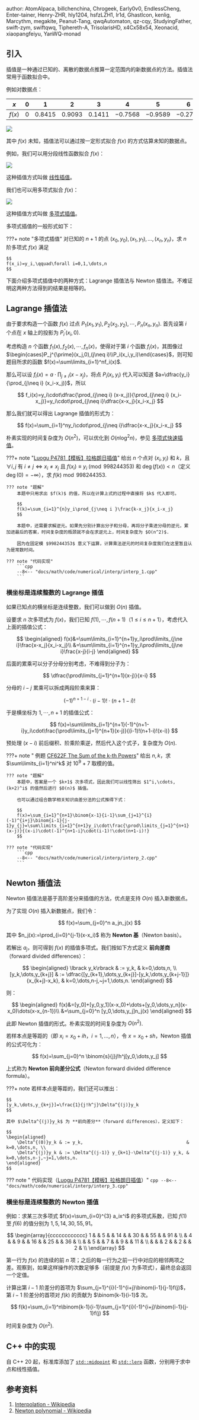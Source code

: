 author: AtomAlpaca, billchenchina, Chrogeek, Early0v0, EndlessCheng, Enter-tainer, Henry-ZHR, hly1204, hsfzLZH1, Ir1d, Ghastlcon, kenlig, Marcythm, megakite, Peanut-Tang, qwqAutomaton, qz-cqy, StudyingFather, swift-zym, swiftqwq, Tiphereth-A, TrisolarisHD, x4Cx58x54, Xeonacid, xiaopangfeiyu, YanWQ-monad

## 引入

插值是一种通过已知的、离散的数据点推算一定范围内的新数据点的方法。插值法常用于函数拟合中。

例如对数据点：

| $x$    | $0$ | $1$      | $2$      | $3$      | $4$       | $5$       | $6$       |
| ------ | --- | -------- | -------- | -------- | --------- | --------- | --------- |
| $f(x)$ | $0$ | $0.8415$ | $0.9093$ | $0.1411$ | $-0.7568$ | $-0.9589$ | $-0.2794$ |

![](../images/interp-1.svg)

其中 $f(x)$ 未知，插值法可以通过按一定形式拟合 $f(x)$ 的方式估算未知的数据点。

例如，我们可以用分段线性函数拟合 $f(x)$：

![](../images/interp-2.svg)

这种插值方式叫做 [线性插值](https://en.wikipedia.org/wiki/Linear_interpolation)。

我们也可以用多项式拟合 $f(x)$：

![](../images/interp-3.svg)

这种插值方式叫做 [多项式插值](https://en.wikipedia.org/wiki/Polynomial_interpolation)。

多项式插值的一般形式如下：

???+ note "多项式插值"
    对已知的 $n+1$ 的点 $(x_0,y_0),(x_1,y_1),\dots,(x_n,y_n)$，求 $n$ 阶多项式 $f(x)$ 满足
    
    $$
    f(x_i)=y_i,\qquad\forall i=0,1,\dots,n
    $$

下面介绍多项式插值中的两种方式：Lagrange 插值法与 Newton 插值法。不难证明这两种方法得到的结果是相等的。

## Lagrange 插值法

由于要求构造一个函数 $f(x)$ 过点 $P_1(x_1, y_1), P_2(x_2,y_2),\cdots,P_n(x_n,y_n)$. 首先设第 $i$ 个点在 $x$ 轴上的投影为 $P_i^{\prime}(x_i,0)$.

考虑构造 $n$ 个函数 $f_1(x), f_2(x), \cdots, f_n(x)$，使得对于第 $i$ 个函数 $f_i(x)$，其图像过 $\begin{cases}P_j^{\prime}(x_j,0),(j\neq i)\\P_i(x_i,y_i)\end{cases}$，则可知题目所求的函数 $f(x)=\sum\limits_{i=1}^nf_i(x)$.

那么可以设 $f_i(x)=a\cdot\prod_{j\neq i}(x-x_j)$，将点 $P_i(x_i,y_i)$ 代入可以知道 $a=\dfrac{y_i}{\prod_{j\neq i} (x_i-x_j)}$，所以

$$
f_i(x)=y_i\cdot\dfrac{\prod_{j\neq i} (x-x_j)}{\prod_{j\neq i} (x_i-x_j)}=y_i\cdot\prod_{j\neq i}\dfrac{x-x_j}{x_i-x_j}
$$

那么我们就可以得出 Lagrange 插值的形式为：

$$
f(x)=\sum_{i=1}^ny_i\cdot\prod_{j\neq i}\dfrac{x-x_j}{x_i-x_j}
$$

朴素实现的时间复杂度为 $O(n^2)$，可以优化到 $O(n\log^2 n)$，参见 [多项式快速插值](../poly/multipoint-eval-interpolation.md#多项式的快速插值)。

???+ note "[Luogu P4781【模板】拉格朗日插值](https://www.luogu.com.cn/problem/P4781)"
    给出 $n$ 个点对 $(x_i,y_i)$ 和 $k$，且 $\forall i,j$ 有 $i\neq j \iff x_i\neq x_j$ 且 $f(x_i)\equiv y_i\pmod{998244353}$ 和 $\deg(f(x))<n$（定义 $\deg(0)=-\infty$），求 $f(k)\bmod{998244353}$.
    
    ??? note "题解"
        本题中只用求出 $f(k)$ 的值，所以在计算上式的过程中直接将 $k$ 代入即可。
        
        $$
        f(k)=\sum_{i=1}^{n}y_i\prod_{j\neq i }\frac{k-x_j}{x_i-x_j}
        $$
        
        本题中，还需要求解逆元。如果先分别计算出分子和分母，再将分子乘进分母的逆元，累加进最后的答案，时间复杂度的瓶颈就不会在求逆元上，时间复杂度为 $O(n^2)$.
        
        因为在固定模 $998244353$ 意义下运算，计算乘法逆元的时间复杂度我们在这里暂且认为是常数时间。
    
    ??? note "代码实现"
        ```cpp
        --8<-- "docs/math/code/numerical/interp/interp_1.cpp"
        ```

### 横坐标是连续整数的 Lagrange 插值

如果已知点的横坐标是连续整数，我们可以做到 $O(n)$ 插值。

设要求 $n$ 次多项式为 $f(x)$，我们已知 $f(1),\cdots,f(n+1)$（$1\le i\le n+1$），考虑代入上面的插值公式：

$$
\begin{aligned}
f(x)&=\sum\limits_{i=1}^{n+1}y_i\prod\limits_{j\ne i}\frac{x-x_j}{x_i-x_j}\\
&=\sum\limits_{i=1}^{n+1}y_i\prod\limits_{j\ne i}\frac{x-j}{i-j}
\end{aligned}
$$

后面的累乘可以分子分母分别考虑，不难得到分子为：

$$
\dfrac{\prod\limits_{j=1}^{n+1}(x-j)}{x-i}
$$

分母的 $i-j$ 累乘可以拆成两段阶乘来算：

$$
(-1)^{n+1-i}\cdot(i-1)!\cdot(n+1-i)!
$$

于是横坐标为 $1,\cdots,n+1$ 的插值公式：

$$
f(x)=\sum\limits_{i=1}^{n+1}(-1)^{n+1-i}y_i\cdot\frac{\prod\limits_{j=1}^{n+1}(x-j)}{(i-1)!(n+1-i)!(x-i)}
$$

预处理 $(x-i)$ 前后缀积、阶乘阶乘逆，然后代入这个式子，复杂度为 $O(n)$.

???+ note " 例题 [CF622F The Sum of the k-th Powers](https://codeforces.com/contest/622/problem/F)"
    给出 $n,k$，求 $\sum\limits_{i=1}^ni^k$ 对 $10^9+7$ 取模的值。

    ??? note "题解"
        本题中，答案是一个 $k+1$ 次多项式，因此我们可以线性筛出 $1^i,\cdots,(k+2)^i$ 的值然后进行 $O(n)$ 插值。
        
        也可以通过组合数学相关知识由差分法的公式推得下式：
        
        $$
        f(x)=\sum_{i=1}^{n+1}\binom{x-1}{i-1}\sum_{j=1}^{i}(-1)^{i+j}\binom{i-1}{j-1}y_{j}=\sum\limits_{i=1}^{n+1}y_i\cdot\frac{\prod\limits_{j=1}^{n+1}(x-j)}{(x-i)\cdot(-1)^{n+1-i}\cdot(i-1)!\cdot(n+1-i)!}
        $$

    ??? note "代码实现"
        ```cpp
        --8<-- "docs/math/code/numerical/interp/interp_2.cpp"
        ```

## Newton 插值法

Newton 插值法是基于高阶差分来插值的方法，优点是支持 $O(n)$ 插入新数据点。

为了实现 $O(n)$ 插入新数据点，我们令：

$$
f(x)=\sum_{j=0}^n a_jn_j(x)
$$

其中 $n_j(x):=\prod_{i=0}^{j-1}(x-x_i)$ 称为 **Newton 基**（Newton basis）。

若解出 $a_j$，则可得到 $f(x)$ 的插值多项式。我们按如下方式定义 **前向差商**（forward divided differences）：

$$
\begin{aligned}
    \lbrack y_k\rbrack  & := y_k,                                                                & k=0,\dots,n, \\
    [y_k,\dots,y_{k+j}] & := \dfrac{[y_{k+1},\dots,y_{k+j}]-[y_k,\dots,y_{k+j-1}]}{x_{k+j}-x_k}, & k=0,\dots,n-j,~j=1,\dots,n.
\end{aligned}
$$

则：

$$
\begin{aligned}
    f(x)&=[y_0]+[y_0,y_1](x-x_0)+\dots+[y_0,\dots,y_n](x-x_0)\dots(x-x_{n-1})\\
    &=\sum_{j=0}^n [y_0,\dots,y_j]n_j(x)
\end{aligned}
$$

此即 Newton 插值的形式。朴素实现的时间复杂度为 $O(n^2)$.

若样本点是等距的（即 $x_i=x_0+ih$，$i=1,\dots,n$），令 $x=x_0+sh$，Newton 插值的公式可化为：

$$
f(x)=\sum_{j=0}^n \binom{s}{j}j!h^j[y_0,\dots,y_j]
$$

上式称为 **Newton 前向差分公式**（Newton forward divided difference formula）。

???+ note
    若样本点是等距的，我们还可以推出：
    
    $$
    [y_k,\dots,y_{k+j}]=\frac{1}{j!h^j}\Delta^{(j)}y_k
    $$
    
    其中 $\Delta^{(j)}y_k$ 为 **前向差分**（forward differences），定义如下：
    
    $$
    \begin{aligned}
        \Delta^{(0)}y_k & := y_k,                                       & k=0,\dots,n, \\
        \Delta^{(j)}y_k & := \Delta^{(j-1)} y_{k+1}-\Delta^{(j-1)} y_k, & k=0,\dots,n-j,~j=1,\dots,n.
    \end{aligned}
    $$

??? note " 代码实现（[Luogu P4781【模板】拉格朗日插值](https://www.luogu.com.cn/problem/P4781)）"
    ```cpp
    --8<-- "docs/math/code/numerical/interp/interp_3.cpp"
    ```

### 横坐标是连续整数的 Newton 插值

例如：求某三次多项式 $f(x)=\sum_{i=0}^{3} a_ix^i$ 的多项式系数，已知 $f(1)$ 至 $f(6)$ 的值分别为 $1, 5, 14, 30, 55, 91$。

$$
\begin{array}{cccccccccccc}
1 &    &  5 &    & 14 &    & 30 &    & 55 &    & 91 & \\
&  4 &    &  9 &    & 16 &    & 25  &    & 36 & \\
&    &  5 &    &  7 &    &  9 &    &  11 & \\
&    &    &  2 &    &  2 &    &  2 & \\
\end{array}
$$

第一行为 $f(x)$ 的连续的前 $n$ 项；之后的每一行为之前一行中对应的相邻两项之差。观察到，如果这样操作的次数足够多（前提是 $f(x)$ 为多项式），最终总会返回一个定值。

计算出第 $i-1$ 阶差分的首项为 $\sum_{j=1}^{i}(-1)^{i+j}\binom{i-1}{j-1}f(j)$，第 $i-1$ 阶差分的首项对 $f(k)$ 的贡献为 $\binom{k-1}{i-1}$ 次。

$$
f(k)=\sum_{i=1}^n\binom{k-1}{i-1}\sum_{j=1}^{i}(-1)^{i+j}\binom{i-1}{j-1}f(j)
$$

时间复杂度为 $O(n^2)$.

## C++ 中的实现

自 C++ 20 起，标准库添加了 [`std::midpoint`](https://en.cppreference.com/w/cpp/numeric/midpoint) 和 [`std::lerp`](https://en.cppreference.com/w/cpp/numeric/lerp) 函数，分别用于求中点和线性插值。

## 参考资料

1.  [Interpolation - Wikipedia](https://en.wikipedia.org/wiki/Interpolation)
2.  [Newton polynomial - Wikipedia](https://en.wikipedia.org/wiki/Newton_polynomial)
